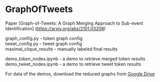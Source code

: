 # GraphOfTweets
Paper [Graph-of-Tweets: A Graph Merging Approach to Sub-event Identification] (https://arxiv.org/abs/2101.03208)

graph_config.py - token graph config  
tweet_config.py - tweet graph config  
maximal_clique_results - manually labeled final results  

demo_token_nodes.ipynb - a demo to retrieve merged token results  
demo_tweet_nodes.ipynb - a demo to retrieve tweet token results  

For data of the demos, download the reduced graphs from [Google Drive](https://drive.google.com/drive/folders/1MDLIXZee6cG3iiOqteyOMntKQAeQ0qmh?usp=sharing)
